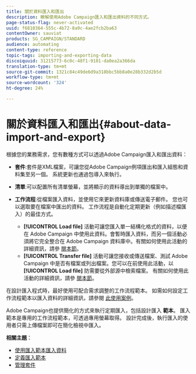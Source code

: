 ```yaml
---
title: 關於資料匯入和匯出
description: 瞭解使用Adobe Campaign匯入和匯出資料的不同方式。
page-status-flag: never-activated
uuid: f6810364-555c-4b72-8a9c-4ae2fcb2ba63
contentOwner: sauviat
products: SG_CAMPAIGN/STANDARD
audience: automating
content-type: reference
topic-tags: importing-and-exporting-data
discoiquuid: 31215773-6c0c-48f1-9101-da0ea2a366da
translation-type: tm+mt
source-git-commit: 1321c84c49de6d9a318bbc5bb8a0e28b332d2b5d
workflow-type: tm+mt
source-wordcount: '324'
ht-degree: 24%

---
```



# 關於資料匯入和匯出{#about-data-import-and-export}

根據您的業務需求，您有數種方式可以透過Adobe Campaign匯入和匯出資料：

* **套件**:套件是XML檔案，可讓您從Adobe Campaign例項匯出和匯入組態和資料集至另一個。 系統更新也通過包導入來執行。
* **清單**:可以配置所有清單螢幕，並將顯示的資料導出到單獨的檔案中。
* **工作流程**:從檔案匯入資料，並使用它來更新資料庫或傳送電子郵件。 您也可以選取要在檔案中匯出的資料。 工作流程是自動化定期更新（例如描述檔匯入）的最佳方式。

   * **[!UICONTROL Load file]** 活動可讓您匯入單一結構化格式的資料，以便在 Adobe Campaign 中使用此資料。會暫時匯入資料，而另一個活動必須將它完全整合在 Adobe Campaign 資料庫中。有關如何使用此活動的詳細資訊，請參 [閱本節](../../automating/using/load-file.md)。
   * **[!UICONTROL Transfer file]** 活動可讓您接收或傳送檔案、測試 Adobe Campaign 中是否有檔案或列出檔案。您可以在前使用此活動，以 **[!UICONTROL Load file]** 防需要從外部源中檢索檔案。 有關如何使用此活動的詳細資訊，請參 [閱本節](../../automating/using/transfer-file.md)。

在設計匯入程式時，最好使用可配合需求調整的工作流程範本。 如需如何設定工作流程範本以匯入資料的詳細資訊，請參閱 [此使用案例](../../automating/using/creating-import-workflow-templates.md)。

Adobe Campaign也提供簡化的方式來執行定期匯入，包括設計匯入 **範本**。 匯入範本是專用的工作流程範本，可透過專用螢幕取得。 設計完成後，執行匯入的使用者只需上傳檔案即可在簡化檢視中匯入。

**相關主題**：

* [使用匯入範本匯入資料](../../automating/using/importing-data-with-import-templates.md)
* [定義匯入範本](../../automating/using/importing-data-with-import-templates.md#setting-up-import-templates)
* [管理套件](../../automating/using/managing-packages.md)
